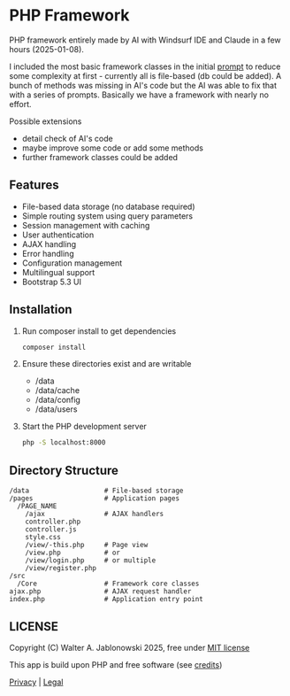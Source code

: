# PHP Framework

PHP framework entirely made by AI with Windsurf IDE and Claude in a few hours (2025-01-08).

I included the most basic framework classes in the initial [prompt](ai.md) to reduce some complexity at first - currently all is file-based (db could be added). A bunch of methods was missing in AI's code but the AI was able to fix that with a series of prompts. Basically we have a framework with nearly no effort.

Possible extensions

- detail check of AI's code
- maybe improve some code or add some methods
- further framework classes could be added

## Features

- File-based data storage (no database required)
- Simple routing system using query parameters
- Session management with caching
- User authentication
- AJAX handling
- Error handling
- Configuration management
- Multilingual support
- Bootstrap 5.3 UI

## Installation

1. Run composer install to get dependencies
   ```bash
   composer install
   ```

2. Ensure these directories exist and are writable
   - /data
   - /data/cache
   - /data/config
   - /data/users

3. Start the PHP development server
   ```bash
   php -S localhost:8000
   ```

## Directory Structure

```
/data                   # File-based storage
/pages                  # Application pages
  /PAGE_NAME
    /ajax               # AJAX handlers
    controller.php
    controller.js
    style.css
    /view/-this.php     # Page view
    /view.php           # or
    /view/login.php     # or multiple
    /view/register.php
/src
  /Core                 # Framework core classes
ajax.php                # AJAX request handler
index.php               # Application entry point
```


LICENSE
----------------------------------------------------------

Copyright (C) Walter A. Jablonowski 2025, free under [MIT license](LICENSE)

This app is build upon PHP and free software (see [credits](credits.md))

[Privacy](https://walter-a-jablonowski.github.io/privacy.html) | [Legal](https://walter-a-jablonowski.github.io/imprint.html)

